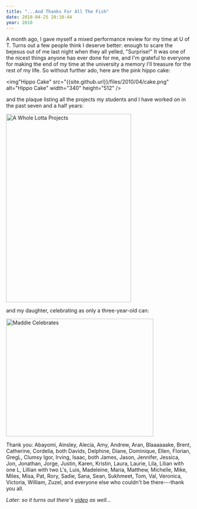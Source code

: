 ```yaml
---
title: "...And Thanks For All The Fish"
date: 2010-04-25 20:10:44
year: 2010
---
```

A month ago, I gave myself a mixed performance review for my time at U of T. Turns out a few people think I deserve better: enough to scare the bejesus out of me last night when they all yelled, "Surprise!" It was one of the nicest things anyone has ever done for me, and I'm grateful to everyone for making the end of my time at the university a memory I'll treasure for the rest of my life. So without further ado, here are the pink hippo cake:

<img"Hippo Cake" src="{{site.github.url}}/files/2010/04/cake.png" alt="Hippo Cake" width="340" height="512" />

and the plaque listing all the projects my students and I have worked on in the past seven and a half years:

<img title="A Whole Lotta Projects" src="{{site.github.url}}/files/2010/04/plaque.png" alt="A Whole Lotta Projects" width="340" height="512" />

and my daughter, celebrating as only a three-year-old can:

<img title="Maddie Celebrates" src="{{site.github.url}}/files/2010/04/maddie.png" alt="Maddie Celebrates" width="400" height="320" />

Thank you: Abayomi, Ainsley, Alecia, Amy, Andrew, Aran, Blaaaaaake, Brent, Catherine, Cordelia, both Davids, Delphine, Diane, Dominique, Ellen, Florian, GregL, Clumsy Igor, Irving, Isaac, both James, Jason, Jennifer, Jessica, Jon, Jonathan, Jorge, Justin, Karen, Kristin, Laura, Laurie, Lila, Lilian with one L, Lillian with two L's, Luis, Madeleine, Maria, Matthew, Michelle, Mike, Miles, Misa, Pat, Rory, Sadie, Sana, Sean, Sukhmeet, Tom, Val, Veronica, Victoria, William, Zuzel, and everyone else who couldn't be there---thank you all.

<em>Later: so it turns out there's <a href="http://www.youtube.com/watch?v=4nRr3WORFhc">video</a> as well...</em>
